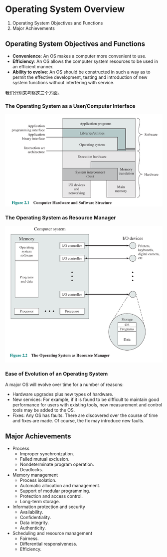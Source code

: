 # Operating System Overview

1. Operating System Objectives and Functions
2. Major Achievements

## Operating System Objectives and Functions

- **Convenience**: An OS makes a computer more convenient to use.
- **Efficiency**: An OS allows the computer system resources to be used in an efficient manner. 
- **Ability to evolve**: An OS should be constructed in such a way as to permit the effective development, testing and introduction of new system functions without interfering with service.

我们分别来考察这三个方面。

### The Operating System as a User/Computer Interface


![computer-hardware-and-software](./images/computer-hardware-and-software.png)

### The Operating System as Resource Manager

![resource-manager](./images/resource-manager.png)


### Ease of Evolution of an Operating System

A major OS will evolve over time for a number of reasons:
- Hardware upgrades plus new types of hardware.
- New services: For example, if it is found to be difficult to maintain good performance for users with existing tools, new measurement and control tools may be added to the OS.
- Fixes: Any OS has faults. There are discovered over the course of time and fixes are made. Of course, the fix may introduce new faults.

## Major Achievements

- Process
    - Improper synchronization.
    - Failed mutual exclusion.
    - Nondeterminate program operation.
    - Deadlocks.
- Memory management
    - Process isolation.
    - Automatic allocation and management.
    - Support of modular programming.
    - Protection and access control.
    - Long-term storage.
- Information protection and security
    - Availability.
    - Confidentiality.
    - Data integrity.
    - Authenticity.
- Scheduling and resource management
    - Fairness.
    - Differential responsiveness.
    - Efficiency.

